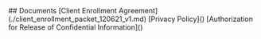 <head>
<link rel="icon" href="images/favicon.ico" type="image/x-icon" />
</head>
## Documents
[Client Enrollment Agreement](./client_enrollment_packet_120621_v1.md)
[Privacy Policy]()
[Authorization for Release of Confidential Information]()